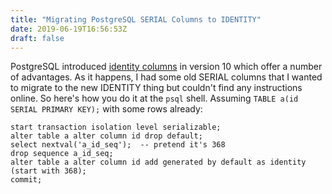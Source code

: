 ```yaml
---
title: "Migrating PostgreSQL SERIAL Columns to IDENTITY"
date: 2019-06-19T16:56:53Z
draft: false
---
```


PostgreSQL introduced [identity columns](https://www.2ndquadrant.com/en/blog/postgresql-10-identity-columns/) in version 10 which offer a number of advantages.
As it happens, I had some old SERIAL columns that I wanted to migrate to the new IDENTITY thing but couldn't find any instructions online.
So here's how you do it at the `psql` shell. Assuming `TABLE a(id SERIAL PRIMARY KEY);` with some rows already:

```none
start transaction isolation level serializable;
alter table a alter column id drop default;
select nextval('a_id_seq');  -- pretend it's 368
drop sequence a_id_seq;
alter table a alter column id add generated by default as identity (start with 368);
commit;
```
